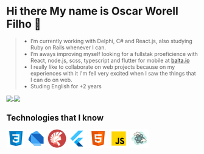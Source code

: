 [css3]: https://github.com/Worell97/Worell97/blob/master/assets/icons8-css3-50.png "CSS3" 
[dart]: https://github.com/Worell97/Worell97/blob/master/assets/icons8-dart-50.png "DART" 
[delphi]: https://github.com/Worell97/Worell97/blob/master/assets/icons8-delphi-ide-50.png "DELPHI" 
[flutter]: https://github.com/Worell97/Worell97/blob/master/assets/icons8-flutter-50.png "FLUTTER" 
[html5]: https://github.com/Worell97/Worell97/blob/master/assets/icons8-html-5-50.png "HTML5" 
[js]: https://github.com/Worell97/Worell97/blob/master/assets/icons8-javascript-50.png "JAVA SCRIPT" 
[react]: https://github.com/Worell97/Worell97/blob/master/assets/icons8-react-50.png "REACT" 
# Hi there My name is Oscar Worell Filho 👋

> - I’m currently working with Delphi, C# and React.js, also studying Ruby on Rails whenever I can.
> - I’m aways improving myself looking for a fullstak proeficience with React, node.js, scss, typescript and flutter for mobile at [balta.io](https://app.balta.io)
> - I really like to collaborate on web projects because on my experiences with it I'm fell very excited when I saw the things that I can do on web.
> - Studing English for +2 years </text>
    
<a href="https://github-readme-stats.vercel.app/api?username=Worell97&show_icons=true&theme=dark">
  <img align="center" src="https://github-readme-stats.vercel.app/api?username=Worell97&show_icons=true&theme=dark" />
</a>
<a href="https://github-readme-stats.vercel.app/api/top-langs/?username=Worell97&layout=compact">
  <img align="center" src="https://github-readme-stats.vercel.app/api/top-langs/?username=Worell97&layout=compact&theme=dark" />
</a>

## Technologies that I know </h2>
![Alt Css3][css3] ![Alt Dart][dart] ![Alt Delphi][delphi] ![Alt Flutter][flutter] ![Alt Html 5][html5] ![Alt JavaScript][js] ![Alt React][react]

